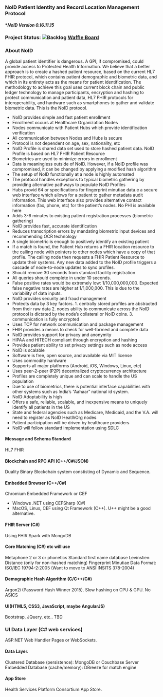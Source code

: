 ### NoID Patient Identity and Record Location Management Protocol

#### **NoID Version 0.16.11.15*
### Project Status: ![Backlog](https://badge.waffle.io/harmoniq/noid.png?label=Ready&title=Backlog) [Waffle Board](https://waffle.io/HarmonIQ/noid "Waffle.io Project Management Board")

### About NoID
A global patient identifier is dangerous. A GPI, if compromised, could provide access to Protected Health Information. We believe that a better approach is to create a hashed patient resource, based on the current HL7 FHIR protocol, which contains patient demographic and biometric data, and which in its entirety acts as the means for patient identification. The methodology to achieve this goal uses current block chain and public ledger technology to manage participants, encryption and hashing to protect communication and patient data, HL7 FHIR protocols for interoperability, and hardware such as smartphones to gather and validate biometric data. This is the NoID protocol.
* NoID provides simple and fast patient enrollment
* Enrollment occurs at Healthcare Organization Nodes 
* Nodes communicate with Patient Hubs which provide identification verification
* All communication between Nodes and Hubs is secure 
* Protocol is not dependent on age, sex, nationality, etc
* NoID Profile is shared data set used to store hashed patient data. NoID Profile is based on HL7 FHIR Patient Resource
* Biometrics are used to minimize errors in enrollment
* Data is meaningless outside of NoID. However, if a NoID profile was compromised, it can be changed by applying a modified hash algorithm
* The setup of NoID functionally at a node is highly automated 
* The protocol handles exceptions to typical biometric gathering by providing alternative pathways to populate NoID Profiles 
* Hubs provid 
64
or  specifications for fingerprint minutiae data.e a secure web interface which allows for a patient to gather metadata audit information. This web interface also provides alternative contact information (fax, phone, etc) for the patient’s nodes. No PHI is available here
* Adds 3-6 minutes to existing patient registration processes (biometric gathering)
* NoID provides fast, accurate identification
* Reduces transcription errors by mandating biometric input devices and recommending OCR technology 
* A single biometric is enough to positively identify an existing patient
* If a match is found, the Patient Hub returns a FHIR location resource to the calling node with pointers to other nodes which have a copy of that profile. The calling node then requests a FHIR Patient Resource to update their systems. Any new data added to the NoID profile triggers a cascade of node-to-node updates to sync profiles.
* Should remove 30 seconds from standard facility registration 
* All queries should complete in under 10 seconds.
* False positive rates would be extremely low: 1/10,000,000,000. Expected false negative rates are higher at 1/1,000,000. This is due to the variability of data inputs.
* NoID provides security and fraud management
* Protects data by 3 key factors. 1. centrally stored profiles are abstracted from their raw data 2. nodes ability to communicate across the NoID protocol is dictated by the node’s collateral or NoID coins. 3. communication is fully encrypted
* Uses TCP for network communication and package management
* FHIR provides a means to check for well-formed and complete data
* NoID provides support for privacy and anonymity
* HIPAA and HITECH compliant through encryption and hashing
* Provides patient ability to set privacy settings such as node access
* NoID is scalable 
* Software is free, open source, and available via MIT license
* Uses commodity hardware
* Supports all major platforms (Android, iOS, Windows, Linux, etc)
* Uses peer-2-peer (P2P) decentralized cryptocurrency architecture 
* Profiles are completely unique and can scale to handle the US population
* Due to use of biometrics, there is potential interface capabilities with other systems such as India’s “Aahaar” national id system.
* NoID Adoptability is high
* Offers a safe, reliable, scalable, and inexpensive means to uniquely identify all patients in the US
* State and federal agencies such as Medicare, Medicaid, and the V.A. will need to register as NoID HeatlhOrg nodes
* Patient participation will be driven by healthcare providers
* NoID will follow standard implementation using SDLC

#### Message and Schema Standard
HL7 FHIR
#### Blockchain and RPC API (C++/C#/JSON)
Duality Binary Blockchain system constisting of Dynamic and Sequence.
#### Embedded Browser (C++/C#)
Chromium Embedded Framework or CEF
* Windows .NET using CEFSharp (C#)
* MacOS, Linux, CEF using Qt Framework (C++).  U++ might be a good alternative.
#### FHIR Server (C#) 
Using FHIR Spark with MongoDB
#### Core Matching (C#) etc will use
Metaphone 2 or 3 or phonetics 
Standard first name database
Levinstien Distance (only for non-hashed matching)
Fingerprint Minutiae Data Format: ISO/IEC 19794-2:2005 (Want to move to ANSI INSITS 378-2004)
#### Demographic Hash Algorithm (C/C++/C#) 
Argon2i (Password Hash Winner 2015).  Slow hashing on CPU & GPU.  No ASICS
#### UI(HTML5, CSS3, JavaScript, maybe AngularJS)
Bootstrap, JQuery, etc..  TBD
### UI Data Layer (C# web services)
ASP.NET Web Handler Pages or WebSockets.
#### Data Layer.
Clustered Database (persistence): MongoDB or Couchbase Server
Embedded Database (cache/memory): DBreeze for match engine
#### App Store
Health Services Platform Consortium App Store.
